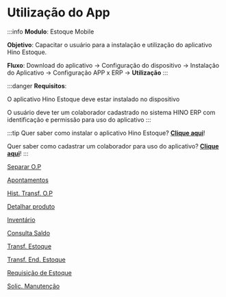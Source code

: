 # Utilização do App

:::info
**Modulo**: Estoque Mobile

**Objetivo**: Capacitar o usuário para a instalação e  utilização do aplicativo Hino Estoque.

**Fluxo**: Download do aplicativo → Configuração do dispositivo → Instalação do Aplicativo → Configuração APP x ERP → **Utilização**
:::

:::danger
**Requisitos**: 

O aplicativo Hino Estoque deve estar instalado no dispositivo

O usuário deve ter um colaborador cadastrado no sistema HINO ERP com identificação e permissão para uso do aplicativo
:::

:::tip
Quer saber como instalar o aplicativo Hino Estoque? [**Clique aqui**](download-configuracao-app.md)!

Quer saber como cadastrar um colaborador para uso do aplicativo? [**Clique aqui**](configuracoes-previas.md)!
:::

[Separar O.P](separar-op.md)

[Apontamentos](apontamento-app.md)

[Hist. Transf. O.P]()

[Detalhar produto]()

[Inventário]()

[Consulta Saldo]()

[Transf. Estoque]()

[Transf. End. Estoque]()

[Requisição de Estoque]()

[Solic. Manutenção]()